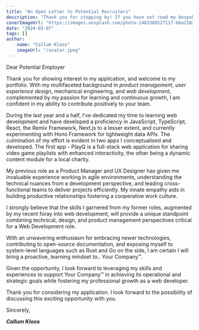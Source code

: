 ```yaml
---
title: "An Open Letter to Potential Recruiters"
description: "Thank you for stopping by! If you have not read my bespoke cover letter yet, then please enjoy this open letter instead"
coverImageUrl: "https://images.unsplash.com/photo-1483389127117-b6a2102724ae?q=80&w=3348&auto=format&fit=crop&ixlib=rb-4.0.3&ixid=M3wxMjA3fDB8MHxwaG90by1wYWdlfHx8fGVufDB8fHx8fA%3D%3D"
date: "2024-03-07"
tags: []
author:
    name: "Callum Kloos"
    imageUrl: "/avatar.jpeg"
---
```


Dear Potential Employer

Thank you for showing interest in my application, and welcome to my portfolio. With my multifaceted background in _product management_, _user experience design_, mechanical engineering, and _web development_, complemented by my passion for learning and continuous growth, I am confident in my ability to contribute positively to your team.

During the last year and a half, I've dedicated my time to learning web development and have developed a proficiency in JavaScript, TypeScript, React, the Remix Framework, Next.js to a lesser extent, and currently experimenting with Hono Framework for lightweight data APIs. The culmination of my effort is evident in two apps I conceptualised and developed. The first app - PlayQ is a full-stack web application for sharing video game playlists with enhanced interactivity, the other being a dynamic content module for a local charity.

My previous role as a Product Manager and UX Designer has given me invaluable experience working in agile environments, understanding the technical nuances from a development perspective, and leading cross-functional teams to deliver projects efficiently. My innate empathy aids in building productive relationships fostering a cooperative work culture.

I strongly believe that the skills I garnered from my former roles, augmented by my recent foray into web development, will provide a unique standpoint combining technical, design, and product management perspectives critical for a Web Development role.

With an unwavering enthusiasm for embracing newer technologies, contributing to open-source documentation, and exposing myself to system-level languages such as Rust and Go on the side, I am certain I will bring a proactive, learning mindset to.. Your Company™.

Given the opportunity, I look forward to leveraging my skills and experiences to support Your Company™ in achieving its operational and strategic goals while fostering my professional growth as a web developer.

Thank you for considering my application. I look forward to the possibility of discussing this exciting opportunity with you.

Sincerely,

**_Callum Kloos_**
